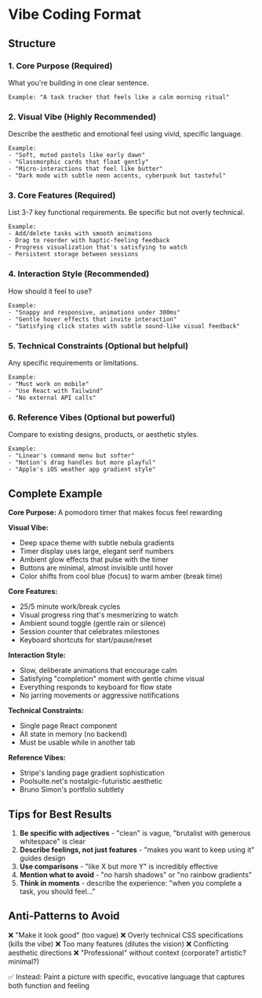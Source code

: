 # Vibe Coding Format

## Structure

### 1. **Core Purpose** (Required)
What you're building in one clear sentence.
```
Example: "A task tracker that feels like a calm morning ritual"
```

### 2. **Visual Vibe** (Highly Recommended)
Describe the aesthetic and emotional feel using vivid, specific language.
```
Example:
- "Soft, muted pastels like early dawn"
- "Glassmorphic cards that float gently"
- "Micro-interactions that feel like butter"
- "Dark mode with subtle neon accents, cyberpunk but tasteful"
```

### 3. **Core Features** (Required)
List 3-7 key functional requirements. Be specific but not overly technical.
```
Example:
- Add/delete tasks with smooth animations
- Drag to reorder with haptic-feeling feedback
- Progress visualization that's satisfying to watch
- Persistent storage between sessions
```

### 4. **Interaction Style** (Recommended)
How should it feel to use?
```
Example:
- "Snappy and responsive, animations under 300ms"
- "Gentle hover effects that invite interaction"
- "Satisfying click states with subtle sound-like visual feedback"
```

### 5. **Technical Constraints** (Optional but helpful)
Any specific requirements or limitations.
```
Example:
- "Must work on mobile"
- "Use React with Tailwind"
- "No external API calls"
```

### 6. **Reference Vibes** (Optional but powerful)
Compare to existing designs, products, or aesthetic styles.
```
Example:
- "Linear's command menu but softer"
- "Notion's drag handles but more playful"
- "Apple's iOS weather app gradient style"
```

## Complete Example

**Core Purpose:** A pomodoro timer that makes focus feel rewarding

**Visual Vibe:**
- Deep space theme with subtle nebula gradients
- Timer display uses large, elegant serif numbers
- Ambient glow effects that pulse with the timer
- Buttons are minimal, almost invisible until hover
- Color shifts from cool blue (focus) to warm amber (break time)

**Core Features:**
- 25/5 minute work/break cycles
- Visual progress ring that's mesmerizing to watch
- Ambient sound toggle (gentle rain or silence)
- Session counter that celebrates milestones
- Keyboard shortcuts for start/pause/reset

**Interaction Style:**
- Slow, deliberate animations that encourage calm
- Satisfying "completion" moment with gentle chime visual
- Everything responds to keyboard for flow state
- No jarring movements or aggressive notifications

**Technical Constraints:**
- Single page React component
- All state in memory (no backend)
- Must be usable while in another tab

**Reference Vibes:**
- Stripe's landing page gradient sophistication
- Poolsuite.net's nostalgic-futuristic aesthetic
- Bruno Simon's portfolio subtlety

## Tips for Best Results

1. **Be specific with adjectives** - "clean" is vague, "brutalist with generous whitespace" is clear
2. **Describe feelings, not just features** - "makes you want to keep using it" guides design
3. **Use comparisons** - "like X but more Y" is incredibly effective
4. **Mention what to avoid** - "no harsh shadows" or "no rainbow gradients"
5. **Think in moments** - describe the experience: "when you complete a task, you should feel..."

## Anti-Patterns to Avoid

❌ "Make it look good" (too vague)
❌ Overly technical CSS specifications (kills the vibe)
❌ Too many features (dilutes the vision)
❌ Conflicting aesthetic directions
❌ "Professional" without context (corporate? artistic? minimal?)

✅ Instead: Paint a picture with specific, evocative language that captures both function and feeling